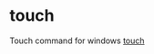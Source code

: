 # touch
Touch command for windows
[touch](https://www.geeksforgeeks.org/touch-command-in-linux-with-examples/)
